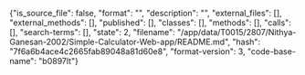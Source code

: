 {"is_source_file": false, "format": "", "description": "", "external_files": [], "external_methods": [], "published": [], "classes": [], "methods": [], "calls": [], "search-terms": [], "state": 2, "filename": "/app/data/T0015/2807/Nithya-Ganesan-2002/Simple-Calculator-Web-app/README.md", "hash": "7f6a6b4ace4c2665fab89048a81d60e8", "format-version": 3, "code-base-name": "b0897lt"}